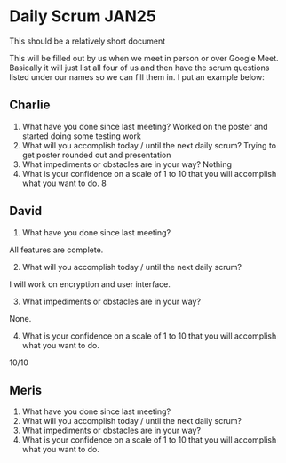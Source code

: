 # Daily Scrum JAN25

This should be a relatively short document

This will be filled out by us when we meet in person or over Google Meet. Basically it will just list all four of us and then have the scrum questions listed under our names so we can fill them in. I put an example below:

## Charlie

1. What have you done since last meeting?
Worked on the poster and started doing some testing work
2. What will you accomplish today / until the next daily scrum?
Trying to get poster rounded out and presentation
3. What impediments or obstacles are in your way?
Nothing
4. What is your confidence on a scale of 1 to 10 that you will accomplish what you want to do.
8

## David

1. What have you done since last meeting?

All features are complete.

2. What will you accomplish today / until the next daily scrum?

I will work on encryption and user interface.

3. What impediments or obstacles are in your way?

None. 


4. What is your confidence on a scale of 1 to 10 that you will accomplish what you want to do.

10/10

## Meris

1. What have you done since last meeting?
2. What will you accomplish today / until the next daily scrum?
3. What impediments or obstacles are in your way?
4. What is your confidence on a scale of 1 to 10 that you will accomplish what you want to do.
